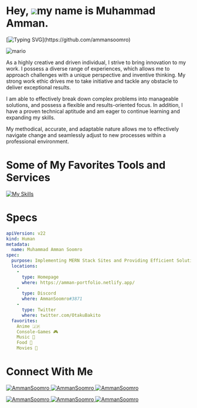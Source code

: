 Hey, ![](https://user-images.githubusercontent.com/18350557/176309783-0785949b-9127-417c-8b55-ab5a4333674e.gif)my name is Muhammad Amman.
=========================================================================================================================================

[![Typing SVG](https://readme-typing-svg.demolab.com?font=Fira+Code&duration=5000&pause=1000&color=9046FF&width=435&lines=Initializing+Class+HelloWorld().)](https://github.com/ammansoomro)

![mario](https://user-images.githubusercontent.com/10498744/210012254-234538ff-d198-48aa-8964-37e6fd45d227.gif)

As a highly creative and driven individual, I strive to bring innovation to my work. I possess a diverse range of experiences, which allows me to approach challenges with a unique perspective and inventive thinking. My strong work ethic drives me to take initiative and tackle any obstacle to deliver exceptional results. 

I am able to effectively break down complex problems into manageable solutions, and possess a flexible and results-oriented focus. In addition, I have a proven technical aptitude and am eager to continue learning and expanding my skills. 

My methodical, accurate, and adaptable nature allows me to effectively navigate change and seamlessly adjust to new processes within a professional environment.

# Some of My Favorites Tools and Services

[![My Skills](https://skillicons.dev/icons?i=linux,raspberrypi,md,bash,powershell,ansible,py,go,nodejs,aws,azure,gcp,netlify,docker,kubernetes,openshift,openstack,dynamodb,mongodb,redis,postgres,mysql,github,gitlab,grafana,prometheus,jenkins,maven,nginx,prisma,figma,html,css,wordpress,gatsby,ps,pr,ae,unity,unreal,androidstudio,vim,neovim,atom,vscode)](https://github.com/heyValdemar)

# Specs

```yaml
apiVersion: v22
kind: Human
metadata:
  name: Muhammad Amman Soomro
spec:
  purpose: Implementing MERN Stack Sites and Providing Efficient Solution to the Problems
  locations:
    - 
      type: Homepage
      where: https://amman-portfolio.netlify.app/
    - 
      type: Discord 
      where: AmmanSoomro#3871
    -
      type: Twitter
      where: twitter.com/OtakuBakito
  favorites:
    Anime 🇯🇵
    Console-Games 🎮
    Music 🎵 
    Food 🍲 
    Movies 🍿 
```

# Connect With Me
<p align="left"> 
<a href="https://www.linkedin.com/in/ammansoomro/" target="blank">
<img src="https://img.shields.io/badge/LinkedIn-0077B5?style=for-the-badge&logo=linkedin&logoColor=white" alt="AmmanSoomro" />
</a> 
<a href="https://dribbble.com/ammansoomro" target="blank">
<img src="https://img.shields.io/badge/Dribbble-EA4C89?style=for-the-badge&logo=dribbble&logoColor=white" alt="AmmanSoomro" />
</a> 
<a href="mailto:amman.soomro.as@gmail.com" target="blank">
<img src="https://img.shields.io/badge/Gmail-D14836?style=for-the-badge&logo=gmail&logoColor=white" alt="AmmanSoomro" />
</a>
</p>
<p align="left">
<a href="https://facebook.com/ammansoomro" target="blank">
<img src="https://img.shields.io/badge/Facebook-1877F2?style=for-the-badge&logo=facebook&logoColor=white" alt="AmmanSoomro" />
</a>
<a href="https://www.instagram.com/ammansoomro/" target="blank">
<img src="https://img.shields.io/badge/Instagram-E4405F?style=for-the-badge&logo=instagram&logoColor=white" alt="AmmanSoomro" />
</a>
<a href="https://twitter.com/OtakuBakito" target="blank">
<img src="https://img.shields.io/badge/Twitter-1DA1F2?style=for-the-badge&logo=twitter&logoColor=white" alt="AmmanSoomro" />
</a>
</p>

